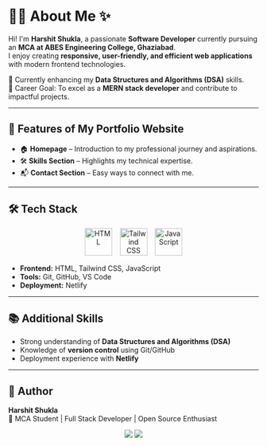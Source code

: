 # 👨‍💻 About Me ✨  

Hi! I'm **Harshit Shukla**, a passionate **Software Developer** currently pursuing an **MCA at ABES Engineering College, Ghaziabad**.  
I enjoy creating **responsive, user-friendly, and efficient web applications** with modern frontend technologies.  

🌱 Currently enhancing my **Data Structures and Algorithms (DSA)** skills.  
🎯 Career Goal: To excel as a **MERN stack developer** and contribute to impactful projects.  

---

## 🚀 Features of My Portfolio Website  
- 🏠 **Homepage** – Introduction to my professional journey and aspirations.  
- 🛠️ **Skills Section** – Highlights my technical expertise.  
- 📬 **Contact Section** – Easy ways to connect with me.  

---

## 🛠️ Tech Stack  

<p align="center">
  <img src="https://cdn.worldvectorlogo.com/logos/html-1.svg" alt="HTML" width="55" height="55"/> &nbsp;&nbsp;
  <img src="https://cdn.worldvectorlogo.com/logos/tailwindcss.svg" alt="Tailwind CSS" width="55" height="55"/> &nbsp;&nbsp;
  <img src="https://cdn.worldvectorlogo.com/logos/javascript-1.svg" alt="JavaScript" width="55" height="55"/>  
</p>  

- **Frontend:** HTML, Tailwind CSS, JavaScript  
- **Tools:** Git, GitHub, VS Code  
- **Deployment:** Netlify  

---

## 📚 Additional Skills  
- Strong understanding of **Data Structures and Algorithms (DSA)**  
- Knowledge of **version control** using Git/GitHub  
- Deployment experience with **Netlify**  

---

## 🔗 Author  

**Harshit Shukla**  
📍 MCA Student | Full Stack Developer | Open Source Enthusiast  

<p align="center">
  <a href="https://github.com/hars123"><img src="https://img.shields.io/badge/GitHub-000?style=for-the-badge&logo=github&logoColor=white"/></a>
  <a href="[https://linkedin.com](https://www.linkedin.com/in/harshit1231/)"><img src="https://img.shields.io/badge/LinkedIn-0077b5?style=for-the-badge&logo=linkedin&logoColor=white"/></a>
</p>  
